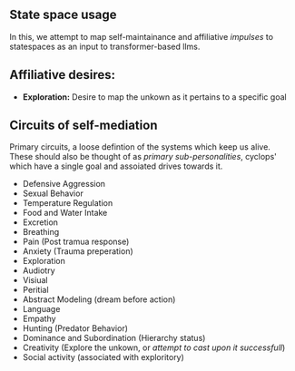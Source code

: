 
## State space usage


In this, we attempt to map self-maintainance and affiliative *impulses* to statespaces as an input to transformer-based llms. 


## Affiliative desires:





- **Exploration:** Desire to map the unkown as it pertains to a specific goal 


## Circuits of self-mediation

Primary circuits, a loose defintion of the systems which keep us alive. These should also be thought of as 
*primary sub-personalities*, cyclops' which have a single goal and assoiated drives towards it. 

- Defensive Aggression
- Sexual Behavior
- Temperature Regulation
- Food and Water Intake
- Excretion 
- Breathing
- Pain     (Post tramua response)
- Anxiety  (Trauma preperation)
- Exploration
- Audiotry
- Visiual
- Peritial
- Abstract Modeling (dream before action)
- Language
- Empathy
- Hunting (Predator Behavior)
- Dominance and Subordination (Hierarchy status)
- Creativity (Explore the unkown, or _attempt to cast upon it successfull_)
- Social activity (associated with exploritory)
